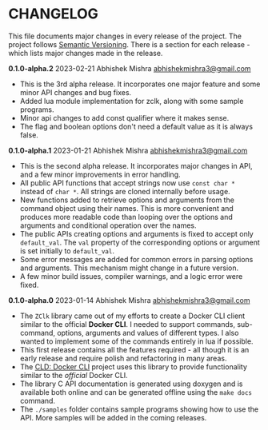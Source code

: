 # CHANGELOG
This file documents major changes in every release of the project. The project follows [Semantic Versioning](https://semver.org/). There is a section for each release - which lists major changes made in the release.

**0.1.0-alpha.2**  2023-02-21 Abhishek Mishra  <abhishekmishra3@gmail.com>

- This is the 3rd alpha release. It incorporates one major feature and some
  minor API changes and bug fixes.
- Added lua module implementation for zclk, along with some sample programs.
- Minor api changes to add const qualifier where it makes sense.
- The flag and boolean options don't need a default value as it is always
  false.

**0.1.0-alpha.1**  2023-01-21 Abhishek Mishra  <abhishekmishra3@gmail.com>

- This is the second alpha release. It incorporates major changes in API, and 
  a few minor improvements in error handling.
- All public API functions that accept strings now use `const char *` instead 
  of `char *`. All strings are cloned internally before usage.
- New functions added to retrieve options and arguments from the command object
  using their names. This is more convenient and produces more readable code 
  than looping over the options and arguments and conditional operation over 
  the names.
- The public APIs creating options and arguments is fixed to accept only 
  `default_val`. The `val` property of the corresponding options or argument is
   set initially to `default_val`.
- Some error messages are added for common errors in parsing options and 
  arguments. This mechanism might change in a future version.
- A few minor build issues, compiler warnings, and a logic error were fixed.

**0.1.0-alpha.0**  2023-01-14 Abhishek Mishra  <abhishekmishra3@gmail.com>

- The `ZClk` library came out of my efforts to create a Docker CLI client
  similar to the official **Docker CLI**. I needed to support commands, sub-
  command, options, arguments and values of different types. I also wanted to
  implement some of the commands entirely in lua if possible.
- This first release contains all the features required - all though it is an
  early release and require polish and refactoring in many areas.
- The [CLD: Docker CLI](https://github.com/abhishekmishra/CLD) project uses
  this library to provide functionality similar to the _official_ Docker CLI.
- The library C API documentation is generated using doxygen and is available
  both online and can be generated offline using the `make docs` command.
- The `./samples` folder contains sample programs showing how to use the API.
  More samples will be added in the coming releases.